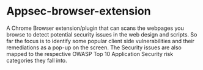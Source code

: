 # Appsec-browser-extension
A Chrome Browser extension/plugin that can scans the webpages you browse to detect potential security issues in the web design and scripts. So far the focus is to identify some popular client side vulnerabilities and their remediations as a pop-up on the screen.
The Security issues are also mapped to the respective OWASP Top 10 Application Security risk categories they fall into.
